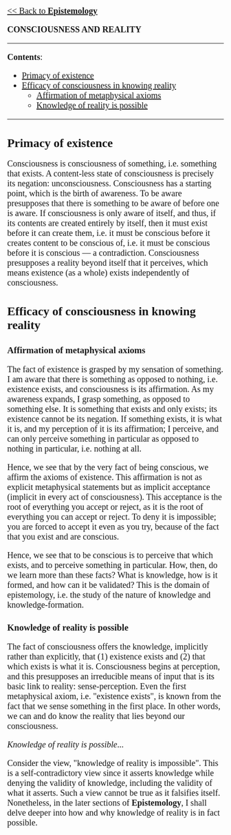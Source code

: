 <style>
    * {font-family: "Times New Roman"}
    p, ol, ul, td {font-size: 20px}
</style>

[<< Back to **Epistemology**](https://pranigopu.github.io/philosophy/epistemology)

**CONSCIOUSNESS AND REALITY**

---

**Contents**:

- [Primacy of existence](#primacy-of-existence)
- [Efficacy of consciousness in knowing reality](#efficacy-of-consciousness-in-knowing-reality)
  - [Affirmation of metaphysical axioms](#affirmation-of-metaphysical-axioms)
  - [Knowledge of reality is possible](#knowledge-of-reality-is-possible)

---

# Primacy of existence
Consciousness is consciousness of something, i.e. something that exists. A content-less state of consciousness is precisely its negation: unconsciousness. Consciousness has a starting point, which is the birth of awareness. To be aware presupposes that there is something to be aware of before one is aware. If consciousness is only aware of itself, and thus, if its contents are created entirely by itself, then it must exist before it can create them, i.e. it must be conscious before it creates content to be conscious of, i.e. it must be conscious before it is conscious — a contradiction. Consciousness presupposes a reality beyond itself that it perceives, which means existence (as a whole) exists independently of consciousness.

# Efficacy of consciousness in knowing reality
## Affirmation of metaphysical axioms
The fact of existence is grasped by my sensation of something. I am aware that there is something as opposed to nothing, i.e. existence exists, and consciousness is its affirmation. As my awareness expands, I grasp something, as opposed to something else. It is something that exists and only exists; its existence cannot be its negation. If something exists, it is what it is, and my perception of it is its affirmation; I perceive, and can only perceive something in particular as opposed to nothing in particular, i.e. nothing at all.

Hence, we see that by the very fact of being conscious, we affirm the axioms of existence. This affirmation is not as explicit metaphysical statements but as implicit acceptance (implicit in every act of consciousness). This acceptance is the root of everything you accept or reject, as it is the root of everything you can accept or reject. To deny it is impossible; you are forced to accept it even as you try, because of the fact that you exist and are conscious.

Hence, we see that to be conscious is to perceive that which exists, and to perceive something in particular. How, then, do we learn more than these facts? What is knowledge, how is it formed, and how can it be validated? This is the domain of epistemology, i.e. the study of the nature of knowledge and knowledge-formation.

## Knowledge of reality is possible
The fact of consciousness offers the knowledge, implicitly rather than explicitly, that (1) existence exists and (2) that which exists is what it is. Consciousness begins at perception, and this presupposes an irreducible means of input that is its basic link to reality: sense-perception. Even the first metaphysical axiom, i.e. "existence exists", is known from the fact that we sense something in the first place. In other words, we can and do know the reality that lies beyond our consciousness.

_Knowledge of reality is possible_...

Consider the view, "knowledge of reality is impossible". This is a self-contradictory view since it asserts knowledge while denying the validity of knowledge, including the validity of what it asserts. Such a view cannot be true as it falsifies itself. Nonetheless, in the later sections of **Epistemology**, I shall delve deeper into how and why knowledge of reality is in fact possible.